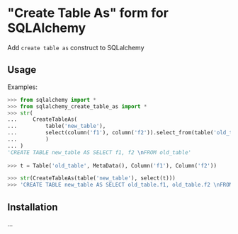 # "Create Table As" form for SQLAlchemy

Add `create table as` construct to SQLalchemy

## Usage

Examples:
```python
>>> from sqlalchemy import *
>>> from sqlalchemy_create_table_as import *
>>> str(
...     CreateTableAs(
...         table('new_table'), 
...         select(column('f1'), column('f2')).select_from(table('old_table'))
...         )
... )
'CREATE TABLE new_table AS SELECT f1, f2 \nFROM old_table'
 
>>> t = Table('old_table', MetaData(), Column('f1'), Column('f2'))

>>> str(CreateTableAs(table('new_table'), select(t)))
>>> 'CREATE TABLE new_table AS SELECT old_table.f1, old_table.f2 \nFROM old_table'
```

## Installation

...